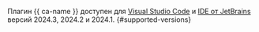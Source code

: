 Плагин {{ ca-name }} доступен для [Visual Studio Code](https://code.visualstudio.com/) и [IDE от JetBrains](https://www.jetbrains.com/ides/) версий 2024.3, 2024.2 и 2024.1. {#supported-versions}